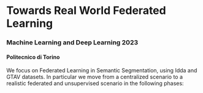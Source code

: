 # Towards Real World Federated Learning
### Machine Learning and Deep Learning 2023
#### Politecnico di Torino
We focus on Federated Learning in Semantic Segmentation, using Idda and GTAV datasets.
In particular we move from a centralized scenario to a realistic federated and unsupervised scenario in the following phases:
##
